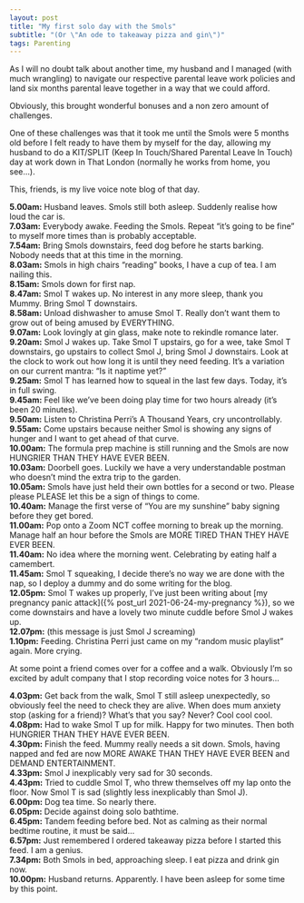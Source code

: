 ```yaml
---
layout: post
title: "My first solo day with the Smols"
subtitle: "(Or \"An ode to takeaway pizza and gin\")"
tags: Parenting
---
```


As I will no doubt talk about another time, my husband and I managed (with much wrangling) to navigate our respective parental leave work policies and land six months parental leave together in a way that we could afford.

Obviously, this brought wonderful bonuses and a non zero amount of challenges.

One of these challenges was that it took me until the Smols were 5 months old before I felt ready to have them by myself for the day, allowing my husband to do a KIT/SPLIT (Keep In Touch/Shared Parental Leave In Touch) day at work down in That London (normally he works from home, you see…).

This, friends, is my live voice note blog of that day.

**5.00am:** Husband leaves.  Smols still both asleep.  Suddenly realise how loud the car is.  
**7.03am:** Everybody awake.  Feeding the Smols.  Repeat “it’s going to be fine” to myself more times than is probably acceptable.  
**7.54am:** Bring Smols downstairs, feed dog before he starts barking.  Nobody needs that at this time in the morning.  
**8.03am:** Smols in high chairs “reading” books, I have a cup of tea.  I am nailing this.  
**8.15am:** Smols down for first nap.  
**8.47am:** Smol T wakes up.  No interest in any more sleep, thank you Mummy.  Bring Smol T downstairs.  
**8.58am:** Unload dishwasher to amuse Smol T.  Really don’t want them to grow out of being amused by EVERYTHING.  
**9.07am:** Look lovingly at gin glass, make note to rekindle romance later.  
**9.20am:** Smol J wakes up.  Take Smol T upstairs, go for a wee, take Smol T downstairs, go upstairs to collect Smol J, bring Smol J downstairs.  Look at the clock to work out how long it is until they need feeding.  It’s a variation on our current mantra: “Is it naptime yet?”  
**9.25am:** Smol T has learned how to squeal in the last few days.  Today, it’s in full swing.  
**9.45am:** Feel like we’ve been doing play time for two hours already (it’s been 20 minutes).  
**9.50am:** Listen to Christina Perri’s A Thousand Years, cry uncontrollably.  
**9.55am:** Come upstairs because neither Smol is showing any signs of hunger and I want to get ahead of that curve.  
**10.00am:** The formula prep machine is still running and the Smols are now HUNGRIER THAN THEY HAVE EVER BEEN.  
**10.03am:** Doorbell goes.  Luckily we have a very understandable postman who doesn’t mind the extra trip to the garden.  
**10.05am:** Smols have just held their own bottles for a second or two.  Please please PLEASE let this be a sign of things to come.  
**10.40am:** Manage the first verse of “You are my sunshine” baby signing before they get bored.  
**11.00am:** Pop onto a Zoom NCT coffee morning to break up the morning.  Manage half an hour before the Smols are MORE TIRED THAN THEY HAVE EVER BEEN.  
**11.40am:** No idea where the morning went.  Celebrating by eating half a camembert.  
**11.45am:** Smol T squeaking, I decide there’s no way we are done with the nap, so I deploy a dummy and do some writing for the blog.  
**12.05pm:** Smol T wakes up properly, I’ve just been writing about [my pregnancy panic attack]({% post_url 2021-06-24-my-pregnancy %}), so we come downstairs and have a lovely two minute cuddle before Smol J wakes up.  
**12.07pm:** (this message is just Smol J screaming)  
**1.10pm:** Feeding.  Christina Perri just came on my “random music playlist” again.  More crying.  

At some point a friend comes over for a coffee and a walk.  Obviously I’m so excited by adult company that I stop recording voice notes for 3 hours...

**4.03pm:** Get back from the walk, Smol T still asleep unexpectedly, so obviously feel the need to check they are alive.  When does mum anxiety stop (asking for a friend)?  What’s that you say?  Never?  Cool cool cool.  
**4.08pm:** Had to wake Smol T up for milk.  Happy for two minutes.  Then both HUNGRIER THAN THEY HAVE EVER BEEN.  
**4.30pm:** Finish the feed.  Mummy really needs a sit down.  Smols, having napped and fed are now MORE AWAKE THAN THEY HAVE EVER BEEN and DEMAND ENTERTAINMENT.  
**4.33pm:** Smol J inexplicably very sad for 30 seconds.  
**4.43pm:** Tried to cuddle Smol T, who threw themselves off my lap onto the floor.  Now Smol T is sad (slightly less inexplicably than Smol J).  
**6.00pm:** Dog tea time.  So nearly there.  
**6.05pm:** Decide against doing solo bathtime.  
**6.45pm:** Tandem feeding before bed.  Not as calming as their normal bedtime routine, it must be said…  
**6.57pm:** Just remembered I ordered takeaway pizza before I started this feed.  I am a genius.  
**7.34pm:** Both Smols in bed, approaching sleep.  I eat pizza and drink gin now.  
**10.00pm:** Husband returns.  Apparently.  I have been asleep for some time by this point.

